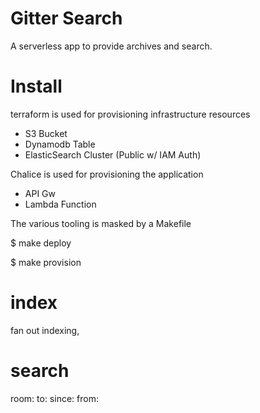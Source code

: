 
# Gitter Search

A serverless app to provide archives and search.

# Install

terraform is used for provisioning infrastructure resources

 - S3 Bucket
 - Dynamodb Table
 - ElasticSearch Cluster (Public w/ IAM Auth)

Chalice is used for provisioning the application

 - API Gw
 - Lambda Function


The various tooling is masked by a Makefile

$ make deploy

$ make provision


# index

fan out indexing, 


# search

room:
to: 
since:
from:



